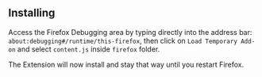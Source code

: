 ## Installing

Access the Firefox Debugging area by typing directly into the address bar: `about:debugging#/runtime/this-firefox`, then click on `Load Temporary Add-on` and select `content.js` inside `firefox` folder.

The Extension will now install and stay that way until you restart Firefox.